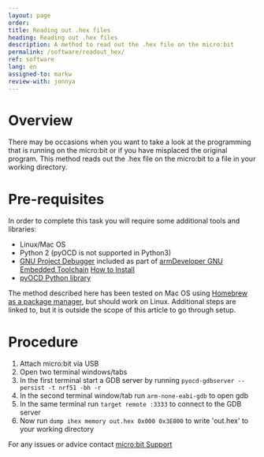 ```yaml
---
layout: page
order:
title: Reading out .hex files
heading: Reading out .hex files
description: A method to read out the .hex file on the micro:bit
permalink: /software/readout_hex/
ref: software
lang: en
assigned-to: markw
review-with: jonnya
---
```



# Overview

There may be occasions when you want to take a look at the programming that is running on the micro:bit or if you have misplaced the original program. This method reads out the .hex file on the micro:bit to a file in your working directory.

# Pre-requisites

In order to complete this task you will require some additional tools and libraries:

  - Linux/Mac OS
  - Python 2 (pyOCD is not supported in Python3)
  - [GNU Project Debugger](https://www.gnu.org/software/gdb/) included as part of [armDeveloper GNU Embedded Toolchain](https://developer.arm.com/open-source/gnu-toolchain/gnu-rm/downloads) [How to Install](https://gnu-mcu-eclipse.github.io/toolchain/arm/install/)
  - [pyOCD Python library](https://github.com/mbedmicro/pyOCD)

The method described here has been tested on Mac OS  using [Homebrew as a package manager](https://brew.sh/), but should work on Linux. Additional steps are linked to, but it is outside the scope of this article to go through setup.

# Procedure

1. Attach micro:bit via USB
2. Open two terminal windows/tabs
3. In the first terminal start a GDB server by running ```pyocd-gdbserver --persist -t nrf51 -bh -r```
4. In the second terminal window/tab run ```arm-none-eabi-gdb``` to open gdb
5. In the same terminal run ```target remote :3333``` to connect to the GDB server
6. Now run ```dump ihex memory out.hex 0x000 0x3E800``` to write 'out.hex' to your working directory

For any issues or advice contact [micro:bit Support](http://support.microbit.org)
